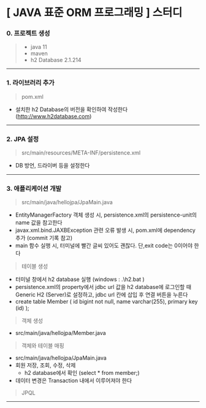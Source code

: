 # [ JAVA 표준 ORM 프로그래밍 ] 스터디

### 0. 프로젝트 생성
>- java 11
>- maven 
>- h2 Database 2.1.214
---
### 1. 라이브러리 추가
>pom.xml
- 설치한 h2 Database의 버전을 확인하여 작성한다 (http://www.h2database.com)
---
### 2. JPA 설정
>src/main/resources/META-INF/persistence.xml
- DB 방언, 드라이버 등을 설정한다
---
### 3. 애플리케이션 개발
>src/main/java/hellojpa/JpaMain.java
- EntityManagerFactory 객체 생성 시, persistence.xml의 persistence-unit의 name 값을 참고한다
- ﻿javax.xml.bind.JAXBException 관련 오류 발생 시, pom.xml에 dependency 추가 (commit 기록 참고)
- main 함수 실행 시, 터미널에 빨간 글씨 있어도 괜찮다. 단,exit code는 0이어야 한다
>테이블 생성
- 터미널 창에서 h2 database 실행
  (windows : .\h2.bat )
- persistence.xml의 property에서 jdbc url 값을 h2 database에 로그인할 때 Generic H2 (Server)로 설정하고, jdbc url 칸에 삽입 후 연결 버튼을 누른다
- create table Member ( id bigint not null, name varchar(255), primary key (id) );
>객체 생성
- src/main/java/hellojpa/Member.java
>객체와 테이블 매핑
- src/main/java/hellojpa/JpaMain.java
- 회원 저장, 조회, 수정, 삭제
   - h2 database에서 확인 (select * from member;)
- 데이터 변경은 Transaction 내에서 이루어져야 한다
>JPQL
---